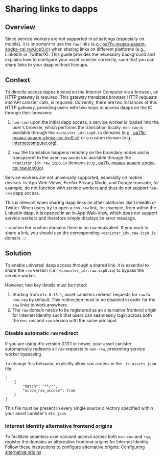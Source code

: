 # Sharing links to dapps

## Overview

Since service workers are not supported in all settings (especially on mobile),
it is important to use the `raw` links (e.g., [oa7fk-maaaa-aaaam-abgka-cai.raw.icp0.io](https://oa7fk-maaaa-aaaam-abgka-cai.raw.icp0.io))
when sharing links on different platforms (e.g., LinkedIn or Twitter/X). This guide
provides the necessary background and explains how to configure your asset
canister correctly, such that you can share links to your dapp without hiccups.

## Context

To directly access dapps hosted on the Internet Computer via a browser,
an HTTP gateway is required. This gateway translates browser HTTP requests into API canister calls,
is required. Currently, there are two instances of this HTTP gateway, providing
users with two ways to access dapps on the IC through their browsers:

1. `non-raw`: upon the initial dapp access, a service worker is loaded
into the user's browser, which performs the translation locally. `non-raw` is available
through the `<canister_id>.icp0.io` domains (e.g., [oa7fk-maaaa-aaaam-abgka-cai.icp0.io](https://oa7fk-maaaa-aaaam-abgka-cai.raw.icp0.io))
or a custom domain (e.g., [internetcomputer.org](https://internetcomputer.org)).

2. `raw`: the translation happens remotely on the boundary nodes and is transparent
to the user. `raw` access is available through the `<canister_id>.raw.icp0.io` domains
(e.g., [oa7fk-maaaa-aaaam-abgka-cai.raw.icp0.io](https://oa7fk-maaaa-aaaam-abgka-cai.raw.icp0.io)).

Service workers are not universally supported, especially on mobile devices.
In-App Web-Views, Firefox Privacy Mode, and Google translate, for example, do not
function with service workers and thus do not support `non-raw` dapp access.

This is relevant when sharing dapp links on other platforms like
LinkedIn or Twitter. When users try to open a `non-raw` link, for example, from
within the LinkedIn dapp, it is opened in an In-App Web-View, which does not
support service workers and therefore simply displays an error message.

:::caution
For custom domains there is no `raw` equivalent. If you want to share a link,
you should use the corresponding `<canister_id>.raw.icp0.io` domain.
:::


## Solution

To enable universal dapp access through a shared link, it is
essential to share the `raw` version (i.e., `<canister_id>.raw.icp0.io`) to bypass
the service worker.

However, two key details must be noted:

1. Starting from `dfx 0.13.1`, asset canisters redirect requests for `raw` to
`non-raw` by default. This redirection must to be disabled in order for the `raw` links to work anywhere.
1. The `raw` domain needs to be registered as an alternative frontend origin for
Internet Identity such that users can seamlessly login across both the `non-raw` and `raw` version with the same principal.

### Disable automatic `raw` redirect

If you are using dfx version 0.13.1 or newer, your asset canister automatically redirects
all `raw` requests to `non-raw`, preventing service worker bypassing.

To change this behavior, explicitly allow raw access in the
`.ic-assets.json` file:

```
[
    {
        "match": "**/*",
        "allow_raw_access": true
    }
]
```

This file must be present in every single source directory specified within your
asset canister's `dfx.json`

### Internet Identity alternative frontend origins

To facilitate seamless user account access across both `non-raw` and `raw`,
register the domains as alternative frontend origins for Internet
Identity. Follow these instructions to configure alternative origins:
[Configuring alternative origins](../integrations/internet-identity/alternative-origins.md)
